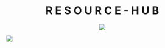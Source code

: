 <h1 align = "center">R E S O U R C E - H U B</h1> 

<p align="center">
  <a href="https://github.com/DenverCoder1/readme-typing-svg"><img src="https://readme-typing-svg.demolab.com/?lines=One%20stop%20solution%20for%20your%20academics;Happy%20learning%20😉;HTML%20CSS%20JavaScript%20;Node.js%20Express.js%20&font=Fira%20Code&center=true&width=440&height=45&color=f75c7e&vCenter=true&size=22&pause=1000"></a>
</p>



[<img src="https://custom-icon-badges.demolab.com/badge/-PREVIEW-crimson?style=for-the-badge&logo=video&logoColor=white" target=_blank/>](https://tenzinnsut.github.io/nsutresourcehub/)
